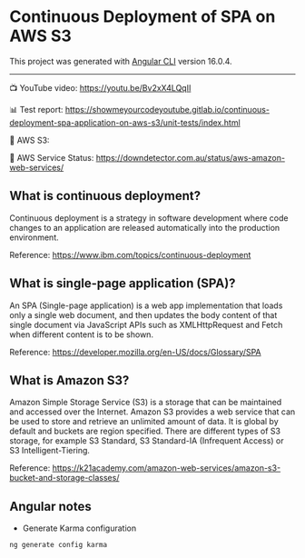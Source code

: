 # Continuous Deployment of SPA on AWS S3

This project was generated with [Angular CLI](https://github.com/angular/angular-cli) version 16.0.4.

---

📺 YouTube video: https://youtu.be/Bv2xX4LQqII

📊 Test report: https://showmeyourcodeyoutube.gitlab.io/continuous-deployment-spa-application-on-aws-s3/unit-tests/index.html

📄 AWS S3: <LINK>

🔴 AWS Service Status: https://downdetector.com.au/status/aws-amazon-web-services/

## What is continuous deployment?

Continuous deployment is a strategy in software development where code changes to an application are released automatically into the production environment.

Reference: https://www.ibm.com/topics/continuous-deployment

## What is single-page application (SPA)?

An SPA (Single-page application) is a web app implementation that loads only a single web document, and then updates the body content of that single document via JavaScript APIs such as XMLHttpRequest and Fetch when different content is to be shown. 

Reference: https://developer.mozilla.org/en-US/docs/Glossary/SPA

## What is Amazon S3?  

Amazon Simple Storage Service (S3) is a storage that can be maintained and accessed over the Internet. Amazon S3 provides a web service that can be used to store and retrieve an unlimited amount of data. It is global by default and buckets are region specified. There are different types of S3 storage, for example S3 Standard, S3 Standard-IA (Infrequent Access) or S3 Intelligent-Tiering.

Reference: https://k21academy.com/amazon-web-services/amazon-s3-bucket-and-storage-classes/

## Angular notes

- Generate Karma configuration
```
ng generate config karma
```
